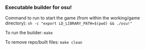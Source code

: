 ### Executable builder for osu!

Command to run to start the game (from within the working/game directory):
```sh -c "export LD_LIBRARY_PATH=$(pwd) && ./osu!"```

To run the builder:
```make```

To remove repo/built files:
```make clean```